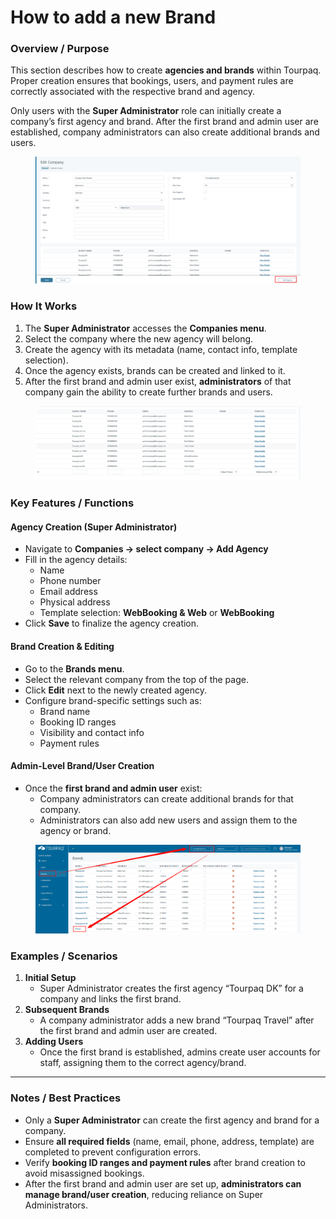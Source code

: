# How to add a new Brand

### **Overview / Purpose**

This section describes how to create **agencies and brands** within Tourpaq. Proper creation ensures that bookings, users, and payment rules are correctly associated with the respective brand and agency.

Only users with the **Super Administrator** role can initially create a company’s first agency and brand. After the first brand and admin user are established, company administrators can also create additional brands and users.

<figure><img src="../.gitbook/assets/image (1) (1) (1) (1) (1) (1) (1) (1) (1) (1) (1) (1) (1) (1) (1) (1) (1) (1) (1) (1) (1) (1) (1) (1) (1) (1) (1) (1) (1) (1) (1) (1) (1) (1) (1) (1) (1) (1) (1) (1) (1) (1).png" alt=""><figcaption></figcaption></figure>

### **How It Works**

1. The **Super Administrator** accesses the **Companies menu**.
2. Select the company where the new agency will belong.
3. Create the agency with its metadata (name, contact info, template selection).
4. Once the agency exists, brands can be created and linked to it.
5. After the first brand and admin user exist, **administrators** of that company gain the ability to create further brands and users.

<figure><img src="../.gitbook/assets/image (2) (1) (1) (1) (1) (1) (1) (1) (1) (1) (1) (1) (1) (1) (1) (1) (1) (1) (1) (1) (1) (1) (1) (1) (1) (1) (1) (1) (1) (1).png" alt=""><figcaption></figcaption></figure>

### **Key Features / Functions**

#### **Agency Creation (Super Administrator)**

* Navigate to **Companies → select company → Add Agency**
* Fill in the agency details:
  * Name
  * Phone number
  * Email address
  * Physical address
  * Template selection: **WebBooking & Web** or **WebBooking**
* Click **Save** to finalize the agency creation.

#### **Brand Creation & Editing**

* Go to the **Brands menu**.
* Select the relevant company from the top of the page.
* Click **Edit** next to the newly created agency.
* Configure brand-specific settings such as:
  * Brand name
  * Booking ID ranges
  * Visibility and contact info
  * Payment rules

#### **Admin-Level Brand/User Creation**

* Once the **first brand and admin user** exist:
  * Company administrators can create additional brands for that company.
  * Administrators can also add new users and assign them to the agency or brand.

<figure><img src="../.gitbook/assets/image (3) (1) (1) (1) (1) (1) (1) (1) (1) (1) (1) (1) (1) (1) (1) (1) (1) (1) (1) (1) (1) (1) (1) (1) (1).png" alt=""><figcaption></figcaption></figure>

### **Examples / Scenarios**

1. **Initial Setup**
   * Super Administrator creates the first agency “Tourpaq DK” for a company and links the first brand.
2. **Subsequent Brands**
   * A company administrator adds a new brand “Tourpaq Travel” after the first brand and admin user are created.
3. **Adding Users**
   * Once the first brand is established, admins create user accounts for staff, assigning them to the correct agency/brand.

***

### **Notes / Best Practices**

* Only a **Super Administrator** can create the first agency and brand for a company.
* Ensure **all required fields** (name, email, phone, address, template) are completed to prevent configuration errors.
* Verify **booking ID ranges and payment rules** after brand creation to avoid misassigned bookings.
* After the first brand and admin user are set up, **administrators can manage brand/user creation**, reducing reliance on Super Administrators.
